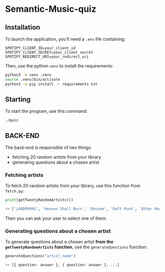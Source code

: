# Semantic-Music-quiz

## Installation

To launch the application, you'll need a `.env` file containing:

```
SPOTIPY_CLIENT_ID=your_client_id
SPOTIPY_CLIENT_SECRET=your_client_secret
SPOTIPY_REDIRECT_URI=your_redirect_uri
```

Then, use the python `venv` to install the requirements:

```bash
python3 -m venv .venv
source .venv/bin/activate
python3 -m pip install -r requirements.txt
```

## Starting

To start the program, use this command:

```bash
./quiz
```

## BACK-END

The back-end is responsible of two things:

- fetching 20 random artists from your library
- generating questions about a chosen artist

### Fetching artists

To fetch 20 random artists from your library, use this function from `fetch.py`:

```python
print(getTwentyRandomArtists())

>> ['LANDMVRKS', 'Heaven Shall Burn', 'Eminem', 'Daft Punk', 'Æther Realm', 'Confetti', 'Mick Gordon', 'Sakis Tolis', 'Behemoth', 'Nic D', 'Thousand Sun Sky', 'Carameii', 'Poésie Zéro', 'Ghost', 'DaveerCode', 'Alcest', 'I Built the Sky', 'Lindemann', 'Tess', 'Motionless In White']
```

Then you can ask your user to select one of them.

### Generating questions about a chosen artist

To generate questions about a chosen artist <b>from the `getTwentyRandomArtists` function</b>, use the `generateQuestions` function:

```python
generateQuestions("artist_name")

>> [{ question: answer }, { question: answer }, ...]
```

